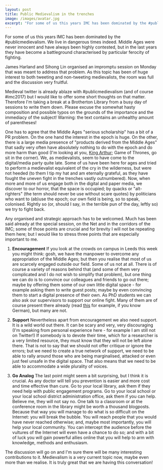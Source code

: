 ```yaml
---
layout: post
title: Public Medievalism in the trenches
image: /images/avatar.jpg
excerpt: "For some of us this years IMC has been dominated by the #publicmedievalism. We live in dangerous times indeed. Middle Ages were never innocent and have always been highly contested, but in the last years they have become a battleground characterised by particular ferocity of fighting."
---
```


For some of us this years IMC has been dominated by the #publicmedievalism. We live in dangerous times indeed. Middle Ages were never innocent and have always been highly contested, but in the last years they have become a battleground characterised by particular ferocity of fighting.

James Harland and Sihong Lin organised an impromptu session on Monday that was meant to address that problem. As this topic has been of huge interest to both tweeting and non-tweeting medievalists, the room was full and the discussion very fruitful.

Medieval twitter is already ablaze with #publicmedievalism (and of course #imc2017) but I would like to offer some short thoughts on that matter. Therefore I'm taking a break at a Brotherton Library from a busy day of sessions to write them down. Please excuse the somewhat hasty composition and possible typos on the grounds of the importance and the immediacy of the subject! Warning: the text contains an unhealthy amount of parentheses!

One has to agree that the Middle Ages "serious scholarship" has a bit of a PR problem. On the one hand the interest in the epoch is huge. On the other, there is a large media presence of "products derived from the Middle Ages" that sadly very often have absolutely nothing to do with the epoch and do more harm than good (I'm looking at you, [King Arthur](https://en.wikipedia.org/wiki/King_Arthur:_Legend_of_the_Sword); Game of Thrones, go sit in the corner). We, as medievalists, seem to have come to the digital/media party quite late. Some of us have been here for ages and tried to perform a medievalist equivalent of the cry in the wilderness, but were not heeded (to them I tip my hat and am eternally grateful, as they have fought the uneven fight in the trenches vastly outnumbered). Now, when more and more of us engage both in the digital and paper media, we discover to our horror, that the space is occupied; by quacks or "alt-righters" (the term should never be use without scare quotes) by politicians who want to (ab)use the epoch; our own field is being, so to speak, colonised. Rightly so (or, should I say, in the terrible pun of the day, leftly so) we try to fight back.

Any organised and strategic approach has to be welcomed. Much has been said already at the special session, on the Net and in the corridors of the IMC; some of those points are crucial and for brevity I will not be repeating them here; but I would like to stress three points that are especially important to me.

1. **Encouragement**
If you look at the crowds on campus in Leeds this week you might think: gosh, we have the manpower to overcome any appropriation of the Middle Ages; but then you realise that most of us are scarcely engaged outside our field. Some of us not at all. There is of course a variety of reasons behind that (and some of them very complicated and I do not wish to simplify that problem), but one thing we can do is to convince our colleagues and friends to go out there; maybe by offering them some of our own little digital space - for example asking them to write guest posts; maybe by even convincing them to start a digital presence of their own.
As PhD students we can also ask our supervisors to support our online fight. Many of them are of course present there already (read [this](http://www.taz.de/!5325071/) for example, if you know German), but many are not.

2. **Support**
Nevertheless apart from encouragement we also need support. It is a wild world out there. It can be scary and very, very discouraging (I'm speaking from personal experience here - for example I am still not on Twitter!) If somebody is to devote their time, which for a researcher is a very limited resource, they must know that they will not be left alone there. That is not to say that we should not offer critique or ignore the errors; but we need to create a true network of support, we need to be able to rally around those who are being marginalised, attacked or even just feel unsafe in the digital space. That also means that we need to be able to accommodate a wide plurality of voices.

3. **Go Analog**
The last point might seem a bit surprising, but I think it is crucial. As any doctor will tell you prevention is easier and more cost and time effective than cure. 
Go to your local library, ask them if they need help with public engagement programs. Go to your local school or your local school district administration office, ask them if you can help. Believe me, they will not say no. One talk to a classroom or at the conference room in the library might be worth a thousand blogposts. Because that way you will manage to do what is so difficult on the Internet: you will break the bubble. You will reach people that you would have never reached otherwise; and, maybe most importantly, you will help your local community. 
You can intercept the audience before the vultures of the Internet will even have a chance to do so; and with a bit of luck you will gain powerful allies online that you will help to arm with knowledge, methods and enthusiasm.

The discussion will go on and I'm sure there will be many interesting contributions to it. Medievalism is a very current topic now, maybe even more than we realise. It is truly great that we are having this conversation!
